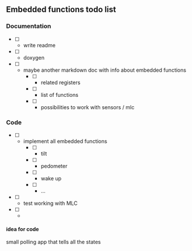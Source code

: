 ## Embedded functions todo list

### Documentation
- [ ] - write readme
- [ ] - doxygen
- [ ] - maybe another markdown doc with info about embedded functions
    - [ ] - related registers
    - [ ] - list of functions
    - [ ] - possibilities to work with sensors / mlc


### Code
- [ ] - implement all embedded functions
    - [ ] - tilt
    - [ ] - pedometer
    - [ ] - wake up
    - [ ] - ...
- [ ] - test working with MLC
- [ ] - 


#### idea for code
small polling app that tells all the states